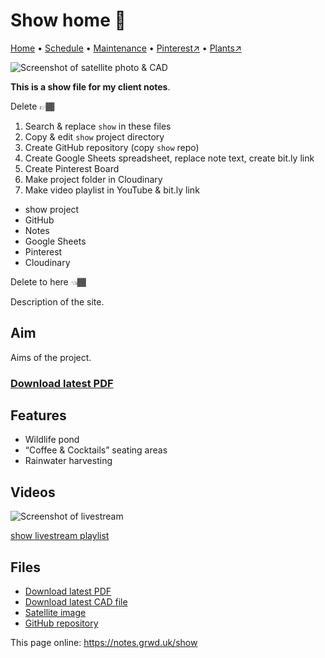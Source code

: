 # Show home 🏡

[Home](https://notes.grwd.uk/show/) • [Schedule](https://notes.grwd.uk/show/schedule) • [Maintenance](https://notes.grwd.uk/show/management) • [Pinterest↗](https://pinterest.co.uk/NatureWorksGarden/show) • [Plants↗](https://bit.ly/show-plants)

![Screenshot of satellite photo & CAD](https://res.cloudinary.com/growdigital/image/upload/w_320/v1637764609/clifftop/clifftop-0.6-screenshot.jpg)

**This is a show file for my client notes**.

Delete 👉🏾
1. Search & replace `show` in these files
2. Copy & edit `show` project directory
3. Create GitHub repository (copy `show` repo)
4. Create Google Sheets spreadsheet, replace note text, create bit.ly link
5. Create Pinterest Board
6. Make project folder in Cloudinary
7. Make video playlist in YouTube & bit.ly link

* show project
* GitHub
* Notes
* Google Sheets
* Pinterest
* Cloudinary

Delete to here 👈🏾

Description of the site.

## Aim

Aims of the project.

### [Download latest PDF](https://github.com/growdigital/show/raw/main/show.pdf)

## Features

* Wildlife pond
* “Coffee & Cocktails” seating areas
* Rainwater harvesting

## Videos

![Screenshot of livestream](https://res.cloudinary.com/growdigital/image/upload/w_320/v1638362351/clifftop/clifftop-livestream.jpg)

[show livestream playlist](https://bit.ly/show-playlist)

## Files

* [Download latest PDF](https://github.com/growdigital/show/raw/main/show.pdf)
* [Download latest CAD file](https://downgit.github.io/#/home?url=https://github.com/growdigital/show/blob/main/show.dxf)
* [Satellite image](https://github.com/growdigital/show/raw/main/satellite.jpg)
* [GitHub repository](https://github.com/growdigital/show)

This page online: <https://notes.grwd.uk/show>
